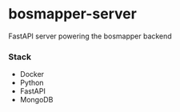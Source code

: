 # bosmapper-server

FastAPI server powering the bosmapper backend

### Stack

- Docker
- Python
- FastAPI
- MongoDB
